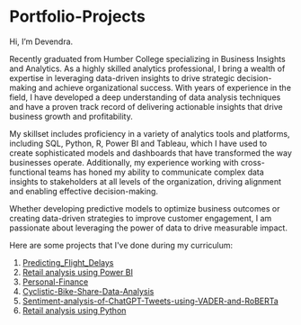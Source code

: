 # Portfolio-Projects
Hi, I’m Devendra.

Recently graduated from Humber College specializing in Business Insights and Analytics. As a highly skilled analytics professional, I bring a wealth of expertise in leveraging data-driven insights to drive strategic decision-making and achieve organizational success. With years of experience in the field, I have developed a deep understanding of data analysis techniques and have a proven track record of delivering actionable insights that drive business growth and profitability.

My skillset includes proficiency in a variety of analytics tools and platforms, including SQL, Python, R, Power BI and Tableau, which I have used to create sophisticated models and dashboards that have transformed the way businesses operate. Additionally, my experience working with cross-functional teams has honed my ability to communicate complex data insights to stakeholders at all levels of the organization, driving alignment and enabling effective decision-making.

Whether developing predictive models to optimize business outcomes or creating data-driven strategies to improve customer engagement, I am passionate about leveraging the power of data to drive measurable impact.

Here are some projects that I've done during my curriculum:

1. [Predicting_Flight_Delays](https://github.com/Devendrasingh8/-Predicting_Flight_Delays)
2. [Retail analysis using Power BI](https://github.com/Devendrasingh8/Data-Analysis-and-EDA)
3. [Personal-Finance](https://github.com/Devendrasingh8/Personal_Finance)
4. [Cyclistic-Bike-Share-Data-Analysis](https://github.com/Devendrasingh8/Cyclistic-Bike-Share-Data-Analysis)
5. [Sentiment-analysis-of-ChatGPT-Tweets-using-VADER-and-RoBERTa](https://github.com/Devendrasingh8/Sentiment-analysis-of-ChatGPT-Tweets-using-VADER-and-RoBERTa)
6. [Retail analysis using Python](https://github.com/Devendrasingh8/Business-analytics-and-EDA)
